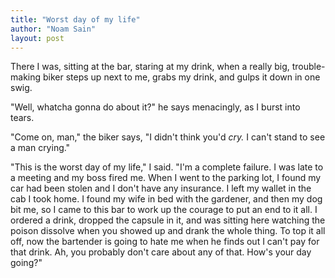 ```yaml
---
title: "Worst day of my life"
author: "Noam Sain"
layout: post
---
```


There I was, sitting at the bar, staring at my drink, when a really big, trouble-making biker steps up next to me, grabs my drink, and gulps it down in one swig.  
  
"Well, whatcha gonna do about it?" he says menacingly, as I burst into tears.

"Come on, man," the biker says, "I didn't think you'd *cry.* I can't stand to see a man crying."

"This is the worst day of my life," I said. "I'm a complete failure. I was late to a meeting and my boss fired me. When I went to the parking lot, I found my car had been stolen and I don't have any insurance. I left my wallet in the cab I took home. I found my wife in bed with the gardener, and then my dog bit me, so I came to this bar to work up the courage to put an end to it all. I ordered a drink, dropped the capsule in it, and was sitting here watching the poison dissolve when you showed up and drank the whole thing. To top it all off, now the bartender is going to hate me when he finds out I can't pay for that drink. Ah, you probably don't care about any of that. How's your day going?"